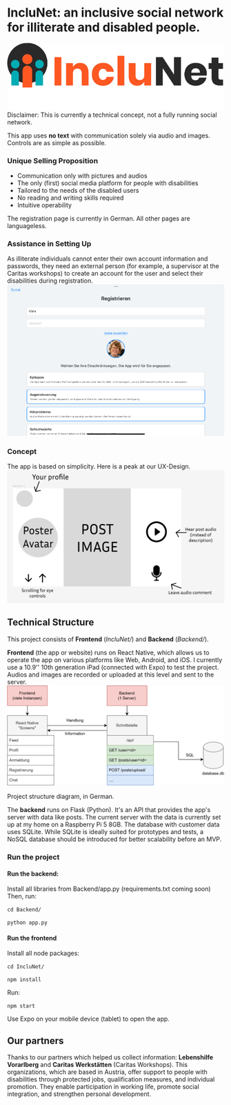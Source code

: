 # IncluNet: an inclusive social network for illiterate and disabled people.

![](Logo.png)
Disclaimer: This is currently a technical concept, not a fully running social network.

This app uses **no text** with communication solely via audio and images. Controls are as simple as possible.

### Unique Selling Proposition
- Communication only with pictures and audios
- The only (first) social media platform for people with disabilities
- Tailored to the needs of the disabled users
- No reading and writing skills required
- Intuitive operability

The registration page is currently in German. All other pages are languageless.
### Assistance in Setting Up
As illiterate individuals cannot enter their own account information and passwords, they need an external person (for example, a supervisor at the Caritas workshops) to create an account for the user and select their disabilities during registration.
![](Registration_demo.png)

### Concept
The app is based on simplicity. Here is a peak at our UX-Design.
![](Concept.png)

## Technical Structure

This project consists of **Frontend** (*IncluNet/*) and **Backend** (*Backend/*).

**Frontend** (the app or website) runs on React Native, which allows us to operate the app on various platforms like Web, Android, and iOS. I currently use a 10.9'' 10th generation iPad (connected with Expo) to test the project. Audios and images are recorded or uploaded at this level and sent to the server. 
![](Diagram.png)

Project structure diagram, in German.

The **backend** runs on Flask (Python). It's an API that provides the app's server with data like posts. The current server with the data is currently set up at my home on a Raspberry Pi 5 8GB. The database with customer data uses SQLite. While SQLite is ideally suited for prototypes and tests, a NoSQL database should be introduced for better scalability before an MVP.

### Run the project
#### Run the backend:
Install all libraries from Backend/app.py (requirements.txt coming soon)
Then, run:
```
cd Backend/
```

```
python app.py
```

#### Run the frontend
Install all node packages:
```
cd IncluNet/
```

```
npm install
```

Run:
```
npm start
```
Use Expo on your mobile device (tablet) to open the app.
## Our partners
Thanks to our partners which helped us collect information: **Lebenshilfe Vorarlberg** and **Caritas Werkstätten** (Caritas Workshops). This organizations, which are based in Austria, offer support to people with disabilities through protected jobs, qualification measures, and individual promotion. They enable participation in working life, promote social integration, and strengthen personal development.
